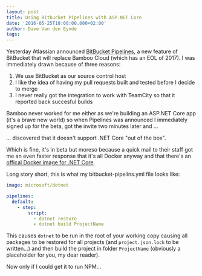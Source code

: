 ```yaml
---
layout: post
title: Using Bitbucket Pipelines with ASP.NET Core
date: '2016-05-25T10:00:00.000+02:00'
author: Dave Van den Eynde
tags: 
---
```

Yesterday Atlassian announced [BitBucket Pipelines](https://bitbucket.org/product/features/pipelines"), 
a new feature of BitBucket that will replace Bamboo Cloud (which has an EOL of 2017). 
I was immediately drawn because of three reasons:

1. We use BitBucket as our source control host
2. I like the idea of having my pull requests built and tested before I decide to merge
3. I never really got the integration to work with TeamCity so that it reported back succesful builds

Bamboo never worked for me either as we're building an ASP.NET Core app (it's a brave new world) so when
Pipelines was announced I immediately signed up for the beta, got the invite two minutes later and ...

... discovered that it doesn't support .NET Core "out of the box".

Which is fine, it's in beta but moreso because a quick mail to their staff got me an even faster response
that it's all Docker anyway and that there's an [offical Docker image for .NET Core](https://hub.docker.com/r/microsoft/dotnet/).

Long story short, this is what my bitbucket-pipelins.yml file looks like:

```yml
image: microsoft/dotnet

pipelines:
  default:
    - step:
        script:
          - dotnet restore
          - dotnet build ProjectName
```

This causes `dotnet` to be run in the root of your working copy causing all packages to be restored for all projects 
(and `project.json.lock` to be written...) and then build the project in folder `ProjectName` (obviously a placeholder 
for you, my dear reader).

Now only if I could get it to run NPM...


